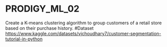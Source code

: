 # PRODIGY_ML_02
Create a K-means clustering algorithm to group customers of a retail store based on their purchase history.
#Dataset
https://www.kaggle.com/datasets/vjchoudhary7/customer-segmentation-tutorial-in-python
